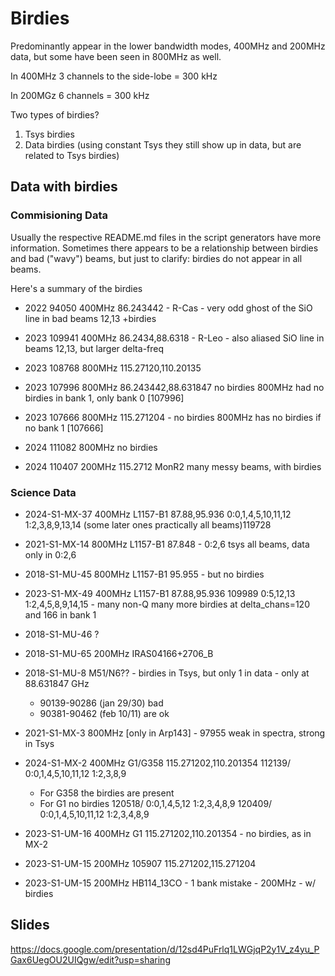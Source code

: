 # Birdies

Predominantly appear in the lower bandwidth modes, 400MHz and 200MHz data, but some have been seen in 800MHz as well.

In 400MHz 3 channels to the side-lobe = 300 kHz

In 200MGz 6 channels = 300 kHz

Two types of birdies?

1.  Tsys birdies
2.  Data birdies (using constant Tsys they still show up in data, but are related to Tsys birdies)

## Data with birdies

### Commisioning Data

Usually the respective README.md files in the script generators have more information. Sometimes
there appears to be a relationship between birdies and bad ("wavy") beams, but just to clarify:
birdies do not appear in all beams.

Here's a summary of the birdies

* 2022  94050 400MHz 86.243442 - R-Cas - very odd ghost of the SiO line in bad beams 12,13 +birdies
* 2023 109941 400MHz 86.2434,88.6318 - R-Leo - also aliased SiO line in beams 12,13, but larger delta-freq

* 2023 108768 800MHz 115.27120,110.20135
* 2023 107996 800MHz 86.243442,88.631847       no birdies
              800MHz had no birdies in bank 1, only bank 0 [107996]

* 2023 107666 800MHz 115.271204 - no birdies
              800MHz has no birdies if no bank 1 [107666]


* 2024 111082 800MHz no birdies
* 2024 110407 200MHz 115.2712 MonR2 many messy beams, with birdies

### Science Data

* 2024-S1-MX-37 400MHz L1157-B1  87.88,95.936     0:0,1,4,5,10,11,12   1:2,3,8,9,13,14  (some later ones practically all beams)119728
* 2021-S1-MX-14 800MHz L1157-B1  87.848 - 0:2,6    tsys all beams, data only in 0:2,6
* 2018-S1-MU-45 800MHz L1157-B1  95.955 - but no birdies
* 2023-S1-MX-49 400MHz L1157-B1  87.88,95.936  109989   0:5,12,13  1:2,4,5,8,9,14,15 - many non-Q 
                many more birdies at delta_chans=120 and 166 in bank 1

* 2018-S1-MU-46 ?
* 2018-S1-MU-65 200MHz  IRAS04166+2706_B  
* 2018-S1-MU-8 M51/N6??  - birdies in Tsys, but only 1 in data - only at 88.631847 GHz
     * 90139-90286 (jan 29/30) bad
     * 90381-90462 (feb 10/11)  are ok
* 2021-S1-MX-3 800MHz [only in Arp143] - 97955 weak in spectra, strong in Tsys

* 2024-S1-MX-2   400MHz G1/G358     115.271202,110.201354   112139/   0:0,1,4,5,10,11,12  1:2,3,8,9
     * For G358 the birdies are present
     * For G1 no birdies                                    120518/   0:0,1,4,5,12        1:2,3,4,8,9
                                                            120409/   0:0,1,4,5,10,11,12  1:2,3,4,8,9
* 2023-S1-UM-16  400MHz G1         115.271202,110.201354      - no birdies, as in MX-2
* 2023-S1-UM-15  200MHz   105907   115.271202,115.271204
* 2023-S1-UM-15 200MHz HB114_13CO - 1 bank mistake -  200MHz - w/ birdies




## Slides

https://docs.google.com/presentation/d/12sd4PuFrlq1LWGjqP2y1V_z4yu_PGax6UegOU2UIQgw/edit?usp=sharing

